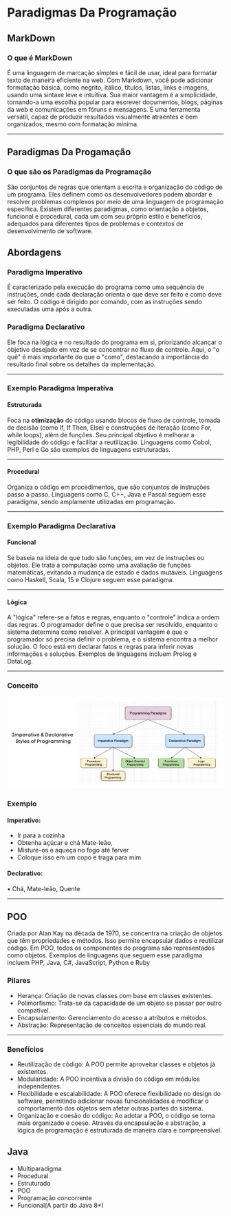 # Paradigmas Da Programação

## MarkDown
### O que é MarkDown
É uma linguagem de marcação simples e fácil de usar, ideal para formatar texto de maneira eficiente na web. Com Markdown, você pode adicionar formatação básica, como negrito, itálico, títulos, listas, links e imagens, usando uma sintaxe leve e intuitiva. Sua maior vantagem é a simplicidade, tornando-a uma escolha popular para escrever documentos, blogs, páginas da web e comunicações em fóruns e mensagens. É uma ferramenta versátil, capaz de produzir resultados visualmente atraentes e bem organizados, mesmo com formatação mínima.

---

## Paradigmas Da Progamação

### O que são os Paradigmas da Programação
São conjuntos de regras que orientam a escrita e organização do código de um programa. Eles definem como os desenvolvedores podem abordar e resolver problemas complexos por meio de uma linguagem de programação específica. Existem diferentes paradigmas, como orientação a objetos, funcional e procedural, cada um com seu próprio estilo e benefícios, adequados para diferentes tipos de problemas e contextos de desenvolvimento de software.

## Abordagens
### Paradigma Imperativo
É caracterizado pela execução do programa como uma sequência de instruções, onde cada declaração orienta o que deve ser feito e como deve ser feito. O código é dirigido por comando, com as instruções sendo executadas uma após a outra.

### Paradigma Declarativo
 Ele foca na lógica e no resultado do programa em si, priorizando alcançar o objetivo desejado em vez de se concentrar no fluxo de controle. Aqui, o "o quê" é mais importante do que o "como", destacando a importância do resultado final sobre os detalhes da implementação.
 
 ---
### Exemplo Paradigma Imperativa
#### Estruturada
Foca na **otimização** do código usando blocos de fluxo de controle, tomada de decisão (como If, If Then, Else) e construções de iteração (como For, while loops), além de funções. Seu principal objetivo é melhorar a legibilidade do código e facilitar a reutilização. Linguagens como Cobol, PHP, Perl e Go são exemplos de linguagens estruturadas.

---
#### Procedural
Organiza o código em procedimentos, que são conjuntos de instruções passo a passo. Linguagens como C, C++, Java e Pascal seguem esse paradigma, sendo amplamente utilizadas em programação.

---
### Exemplo Paradigma Declarativa
#### Funcional 
Se baseia na ideia de que tudo são funções, em vez de instruções ou objetos. Ele trata a computação como uma avaliação de funções matemáticas, evitando a mudança de estado e dados mutáveis. Linguagens como Haskell, Scala, 15 e Clojure seguem esse paradigma.

---
#### Lógica
A "lógica" refere-se a fatos e regras, enquanto o "controle" indica a ordem das regras. O programador define o que precisa ser resolvido, enquanto o sistema determina como resolver. A principal vantagem é que o programador só precisa definir o problema, e o sistema encontra a melhor solução. O foco está em declarar fatos e regras para inferir novas informações e soluções. Exemplos de linguagens incluem Prolog e DataLog.

---
### Conceito
![alt text](image.png)

### Exemplo
#### Imperativo:
* Ir para a cozinha
* Obtenha açúcar e chá Mate-leão,
* Misture-os e aqueça no fogo até ferver
* Coloque isso em um copo e traga para mim
#### Declarativo:
• Chá, Mate-leão, Quente

---
## POO

Criada por Alan Kay na década de 1970, se concentra na criação de objetos que têm propriedades e métodos. Isso permite encapsular dados e reutilizar código. Em POO, todos os componentes do programa são representados como objetos. Exemplos de linguagens que seguem esse paradigma incluem PHP, Java, C#, JavaScript, Python e Ruby

### Pilares
* Herança: Criação de novas classes com base em classes existentes.
* Polimorfismo: Trata-se da capacidade de um objeto se passar por outro compatível.
* Encapsulamento: Gerenciamento do acesso a atributos e métodos.
* Abstração: Representação de conceitos essenciais do mundo real.

---
### Benefícios
* Reutilização de código: A POO permite aproveitar classes e objetos já existentes.
* Modularidade: A POO incentiva a divisão do código em módulos independentes.
* Flexibilidade e escalabilidade: A POO oferece flexibilidade no design do software, permitindo adicionar novas funcionalidades e modificar o comportamento dos objetos sem afetar outras partes do sistema.
* Organização e coesão do código: Ao adotar a POO, o código se torna mais organizado e coeso. Através da encapsulação e abstração, a lógica de programação é estruturada de maneira clara e compreensível.

## Java
* Multiparadigma
* Procedural
* Estruturado
* POO
* Programação concorrente
* Funcional(A partir do Java 8*)









